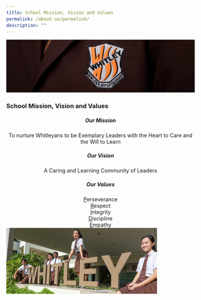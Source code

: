 ```yaml
---
title: School Mission, Vision and Values
permalink: /about-us/permalink/
description: ""
---
```

![](/images/about%20us.jpg)

### School Mission, Vision and Values

##### <center> Our Mission <br></center> 

<center> To nurture Whitleyans to be Exemplary Leaders with the Heart to Care and the Will to Learn </center> 

##### <center> Our Vision<br></center>

<center> A Caring and Learning Community of Leaders </center> 

##### <center> Our Values<br></center>

<center><u>P</u>erseverance  <br>
<u>R</u>espect  <br>
<u>I</u>ntegrity  <br>
<u>D</u>iscipline  <br>
<u>E</u>mpathy</center>

<img src="/images/034A0843A.jpeg" style="width:80%">